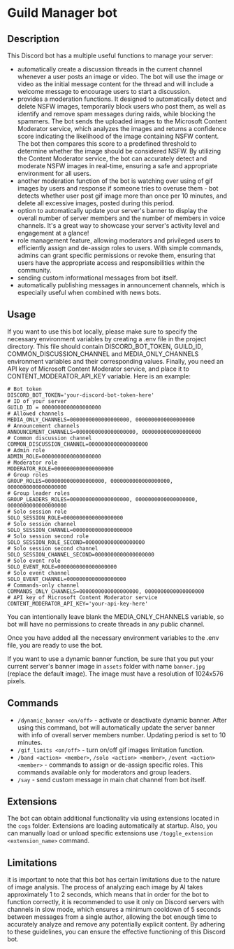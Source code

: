 # Guild Manager bot

## Description

This Discord bot has a multiple useful functions to manage your server:
- automatically create a discussion threads in the current channel whenever a user posts an image or video. The bot will 
use the image or video as the initial message content for the thread and will include a welcome message to encourage users 
to start a discussion.
- provides a moderation functions. It designed to automatically detect and delete NSFW images, temporarily 
block users who post them, as well as identify and remove spam messages during raids, while blocking the spammers. The 
bot sends the uploaded images to the Microsoft Content Moderator service, which analyzes the images and returns a confidence 
score indicating the likelihood of the image containing NSFW content. The bot then compares this score to a predefined 
threshold to determine whether the image should be considered NSFW. By utilizing the Content Moderator service, the bot can 
accurately detect and moderate NSFW images in real-time, ensuring a safe and appropriate environment for all users.
- another moderation function of the bot is watching over using of gif images by users and response if someone tries to overuse them - bot
detects whether user post gif image more than once per 10 minutes, and delete all excessive images, posted during this period.
- option to automatically update your server's banner to display the overall number of server members and 
the number of members in voice channels. It's a great way to showcase your server's activity level and engagement at a glance!
- role management feature, allowing moderators and privileged users to efficiently assign and de-assign roles to users. With simple 
commands, admins can grant specific permissions or revoke them, ensuring that users have the appropriate access and 
responsibilities within the community.
- sending custom informational messages from bot itself.
- automatically publishing messages in announcement channels, which is especially useful when combined with news bots.

## Usage

If you want to use this bot locally, please make sure to specify the necessary environment variables by creating a .env file 
in the project directory. This file should contain DISCORD_BOT_TOKEN, GUILD_ID, COMMON_DISCUSSION_CHANNEL and MEDIA_ONLY_CHANNELS 
environment variables and their corresponding values.
Finally, you need an API key of Microsoft Content Moderator service, and place it to CONTENT_MODERATOR_API_KEY variable.
Here is an example:
```
# Bot token
DISCORD_BOT_TOKEN='your-discord-bot-token-here'
# ID of your server
GUILD_ID = 0000000000000000000
# Allowed channels
MEDIA_ONLY_CHANNELS=0000000000000000000, 0000000000000000000
# Announcement channels
ANNOUNCEMENT_CHANNELS=0000000000000000000, 0000000000000000000
# Common discussion channel
COMMON_DISCUSSION_CHANNEL=0000000000000000000
# Admin role
ADMIN_ROLE=0000000000000000000
# Moderator role
MODERATOR_ROLE=0000000000000000000
# Group roles
GROUP_ROLES=0000000000000000000, 0000000000000000000, 0000000000000000000
# Group leader roles
GROUP_LEADERS_ROLES=0000000000000000000, 0000000000000000000, 0000000000000000000
# Solo session role
SOLO_SESSION_ROLE=0000000000000000000
# Solo session channel
SOLO_SESSION_CHANNEL=0000000000000000000
# Solo session second role
SOLO_SESSION_ROLE_SECOND=0000000000000000000
# Solo session second channel
SOLO_SESSION_CHANNEL_SECOND=0000000000000000000
# Solo event role
SOLO_EVENT_ROLE=0000000000000000000
# Solo event channel
SOLO_EVENT_CHANNEL=0000000000000000000
# Commands-only channel
COMMANDS_ONLY_CHANNELS=0000000000000000000, 0000000000000000000
# API key of Microsoft Content Moderator service
CONTENT_MODERATOR_API_KEY='your-api-key-here'
```
You can intentionally leave blank the MEDIA_ONLY_CHANNELS variable, so bot will have no permissions to create threads in any public channel.

Once you have added all the necessary environment variables to the .env file, you are ready to use the bot. 

If you want to use a dynamic banner function, be sure that you put your current server's banner image in `assets` folder with name `banner.jpg` (replace the default image). 
The image must have a resolution of 1024x576 pixels.

## Commands

- `/dynamic_banner <on/off>` - activate or deactivate dynamic banner. After using this command, bot will automatically update the server banner with 
info of overall server members number. Updating period is set to 10 minutes.
- `/gif_limits <on/off>` - turn on/off gif images limitation function.
- `/band <action> <member>`, `/solo <action> <member>`, `/event <action> <member>` - commands to assign or de-assign specific roles. This commands available only for moderators and group leaders.
- `/say` - send custom message in main chat channel from bot itself.

## Extensions

The bot can obtain additional functionality via using extensions located in the `cogs` folder. Extensions are loading automatically at startup. 
Also, you can manually load or unload specific extensions use `/toggle_extension <extension_name>` command.

## Limitations

it is important to note that this bot has certain limitations due to the nature of image analysis. The process of analyzing
each image by AI takes approximately 1 to 2 seconds, which means that in order for the bot to function correctly, it is recommended 
to use it only on Discord servers with channels in slow mode, which ensures a minimum cooldown of 5 seconds between messages 
from a single author, allowing the bot enough time to accurately analyze and remove any potentially explicit content. By 
adhering to these guidelines, you can ensure the effective functioning of this Discord bot.